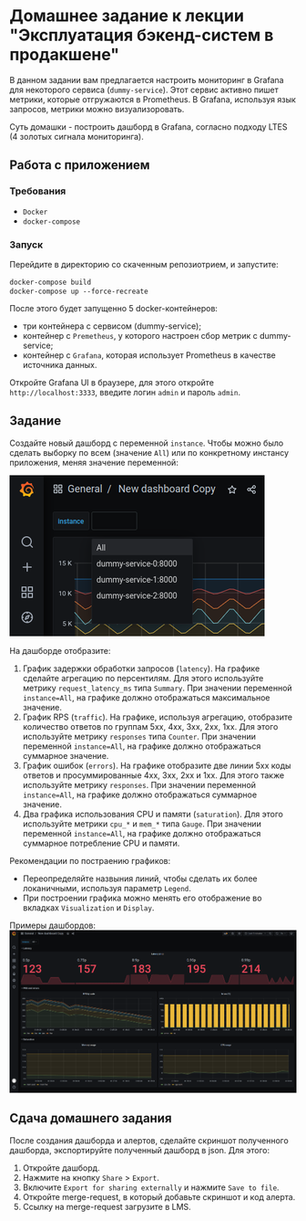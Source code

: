 # Домашнее задание к лекции "Эксплуатация бэкенд-систем в продакшене"
В данном задании вам предлагается настроить мониторинг в Grafana для некоторого сервиса (`dummy-service`). Этот сервис активно пишет метрики, которые отгружаются в Prometheus. В Grafana, используя язык запросов, метрики можно визуализоровать.

Суть домашки - построить дашборд в Grafana, согласно подходу LTES (4 золотых сигнала мониторинга).

## Работа с приложением

### Требования
- `Docker`
- `docker-compose`

### Запуск
Перейдите в директорию со скаченным репозиотрием, и запустите:
```commandline
docker-compose build
docker-compose up --force-recreate
```
После этого будет запущенно 5 docker-контейнеров:
- три контейнера с сервисом (dummy-service);
- контейнер с `Premetheus`, у которого настроен сбор метрик с dummy-service;
- контейнер с `Grafana`, которая использует Prometheus в качестве источника данных.

Откройте Grafana UI в браузере, для этого откройте `http://localhost:3333`, введите логин `admin` и пароль `admin`.


## Задание
Создайте новый дашборд с переменной `instance`. Чтобы можно было сделать выборку по всем (значение `All`) или по конкретному инстансу приложения, меняя значение переменной:

![vars.png](docs/vars.png)

На дашборде отобразите:
1. График задержки обработки запросов (`latency`). На графике сделайте агрегацию по персентилям. Для этого используйте метрику `request_latency_ms` типа `Summary`. При значении переменной `instance=All`, на графике должно отображаться максимальное значение.
2. График RPS (`traffic`). На графике, используя агрегацию, отобразите количество ответов по группам 5xx, 4xx, 3xx, 2xx, 1xx. Для этого используйте метрику `responses` типа `Counter`. При значении переменной `instance=All`, на графике должно отображаться суммарное значение.
3. График ошибок (`errors`). На графике отобразите две линии 5xx коды ответов и просуммированные 4xx, 3xx, 2xx и 1xx. Для этого также используйте метрику `responses`. При значении переменной `instance=All`, на графике должно отображаться суммарное значение.
4. Два графика использования CPU и памяти (`saturation`). Для этого используйте метрики `cpu_*` и `mem_*` типа `Gauge`. При значении переменной `instance=All`, на графике должно отображаться суммарное потребление CPU и памяти.

Рекомендации по постраению графиков:
- Переопределяйте назвыния линий, чтобы сделать их более локаничными, используя параметр `Legend`.
- При построении графика можно менять его отображение во вкладках `Visualization` и `Display`.

Примеры дашбордов:
![dashboard_example.png](docs/dashboard_example.png)

## Сдача домашнего задания
После создания дашборда и алертов, сделайте скриншот полученного дашборда, экспортируйте полученный дашборд в json. Для этого:
1. Откройте дашборд.
2. Нажмите на кнопку `Share` > `Export`.
3. Включите `Export for sharing externally` и нажмите `Save to file`.
4. Откройте merge-request, в который добавьте скриншот и код алерта.
5. Ссылку на merge-request загрузите в LMS.

